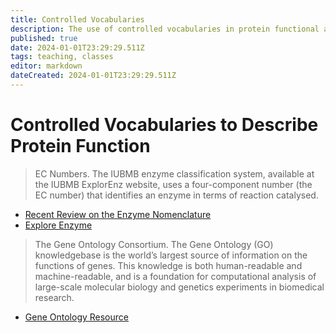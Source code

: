 ```yaml
---
title: Controlled Vocabularies
description: The use of controlled vocabularies in protein functional annotation
published: true
date: 2024-01-01T23:29:29.511Z
tags: teaching, classes
editor: markdown
dateCreated: 2024-01-01T23:29:29.511Z
---
```


# Controlled Vocabularies to Describe Protein Function 

> EC Numbers. The IUBMB enzyme classification system, available at the IUBMB ExplorEnz website, uses a four-component number (the EC number) that identifies an enzyme in terms of reaction catalysed. 
- [Recent Review on the Enzyme Nomenclature](https://febs.onlinelibrary.wiley.com/doi/10.1111/febs.16274)
- [Explore Enzyme](https://www.enzyme-database.org/)

> The Gene Ontology Consortium. The Gene Ontology (GO) knowledgebase is the world’s largest source of information on the functions of genes. This knowledge is both human-readable and machine-readable, and is a foundation for computational analysis of large-scale molecular biology and genetics experiments in biomedical research. 
- [Gene Ontology Resource](https://geneontology.org/)
